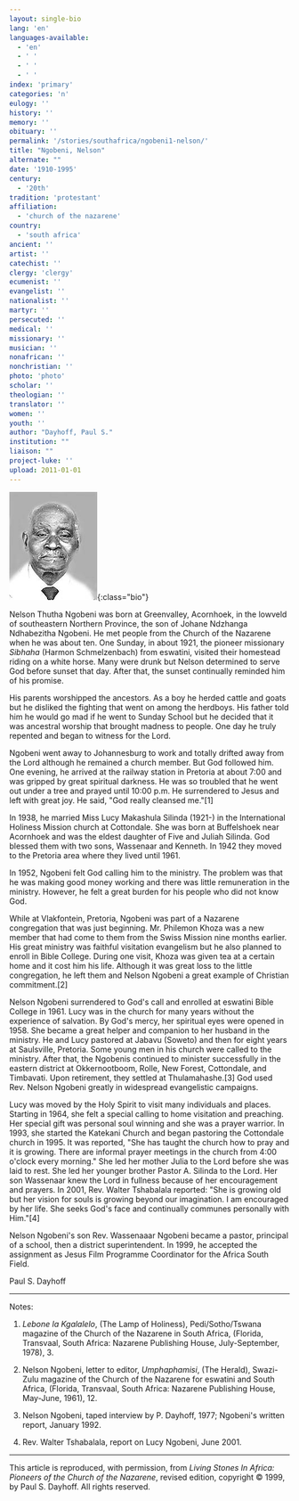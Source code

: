 ```yaml
---
layout: single-bio
lang: 'en'
languages-available:
  - 'en'
  - ' '
  - ' '
  - ' '
index: 'primary'
categories: 'n'
eulogy: ''
history: ''
memory: ''
obituary: ''
permalink: '/stories/southafrica/ngobeni1-nelson/'
title: "Ngobeni, Nelson"
alternate: ""
date: '1910-1995'
century:
  - '20th'
tradition: 'protestant'
affiliation:
  - 'church of the nazarene'
country:
  - 'south africa'
ancient: ''
artist: ''
catechist: ''
clergy: 'clergy'
ecumenist: ''
evangelist: ''
nationalist: ''
martyr: ''
persecuted: ''
medical: ''
missionary: ''
musician: ''
nonafrican: ''
nonchristian: ''
photo: 'photo'
scholar: ''
theologian: ''
translator: ''
women: ''
youth: ''
author: "Dayhoff, Paul S."
institution: ""
liaison: ""
project-luke: ''
upload: 2011-01-01
---
```


![Nelson Ngobeni](/images/bio-pics/southafrica/ngobeni1-nelson/ngobeni_nelson.jpg){:class="bio"}

Nelson Thutha Ngobeni was born at Greenvalley, Acornhoek, in the lowveld of southeastern  Northern Province, the son of Johane Ndzhanga Ndhabezitha Ngobeni.  He met people from the Church of the Nazarene when he was about ten.  One Sunday, in about 1921, the pioneer missionary *Sibhaha* (Harmon Schmelzenbach) from eswatini, visited their homestead riding on a white horse.  Many were drunk but Nelson determined to serve God before sunset that day.  After that, the sunset continually reminded him of his promise.

His parents worshipped the ancestors.  As a boy he herded cattle and goats but he disliked the fighting that went on among the herdboys.  His father told him he would go mad if he went to Sunday School but he decided that it was ancestral worship that brought madness to people.  One day he truly repented and began to witness for the Lord.

Ngobeni went away to Johannesburg to work and totally drifted away from the Lord although he remained a church member.  But God followed him.  One evening, he arrived at the railway station in Pretoria at about 7:00 and was gripped by great spiritual darkness.  He was so troubled that he went out under a tree and prayed until 10:00 p.m.  He surrendered to Jesus and left with great joy.  He said, "God really cleansed me."[1]

In 1938, he married Miss Lucy Makashula Silinda (1921-) in the International Holiness Mission church at Cottondale. She was  born at Buffelshoek near Acornhoek and was the eldest daughter of Five and Juliah Silinda.  God blessed them with two sons, Wassenaar and Kenneth.  In 1942 they moved to the Pretoria area where they lived until 1961.

In 1952, Ngobeni felt God calling him to the ministry.  The problem was that he was making good money working and there was little remuneration in the ministry.  However, he felt a great burden for his people who did not know God.

While at Vlakfontein, Pretoria, Ngobeni was part of a Nazarene congregation that was just beginning.  Mr. Philemon Khoza  was a new member that had come to them from the Swiss Mission nine months earlier.  His great ministry was faithful visitation evangelism but he also planned to enroll in Bible College.  During one visit, Khoza was given tea at a certain home and it cost him his life.  Although it was great loss to the little congregation, he left them and Nelson Ngobeni a great example of Christian commitment.[2]

Nelson Ngobeni surrendered to God's call and enrolled at eswatini Bible College in 1961. Lucy was in the church for many years without the experience of salvation.  By God's mercy, her spiritual eyes were opened in 1958.  She became a great helper and companion to her husband in the ministry. He and Lucy pastored at Jabavu (Soweto) and then for eight years at Saulsville, Pretoria. Some young men in his church were called to the ministry.  After that, the Ngobenis continued to minister successfully in the eastern district at Okkernootboom, Rolle, New Forest, Cottondale, and Timbavati.  Upon retirement, they settled at Thulamahashe.[3]  God used Rev. Nelson Ngobeni greatly in widespread evangelistic campaigns.

Lucy was moved by the Holy Spirit to visit many individuals and places. Starting in 1964, she felt a special calling to home visitation and preaching.  Her special gift was personal soul winning and she was a prayer warrior.  In 1993, she started the Katekani Church and began pastoring the Cottondale church in 1995.  It was  reported, "She has taught the church how to pray and it is growing.  There are informal prayer meetings in the church from 4:00 o'clock every morning."  She led her mother Julia to the Lord before she was laid to rest.  She led her younger brother Pastor A. Silinda to the Lord.  Her son Wassenaar knew the Lord in fullness because of her encouragement and prayers.  In 2001, Rev. Walter Tshabalala reported: "She is growing old but her vision for souls is growing beyond our imagination. I am encouraged by her life.  She seeks God's face and continually communes personally with Him."[4]

Nelson Ngobeni's son Rev. Wassenaaar Ngobeni became a pastor, principal of a school, then a district superintendent.  In 1999, he accepted the assignment  as Jesus Film Programme Coordinator for the Africa South Field.

Paul S. Dayhoff

---

Notes:

1. *Lebone la Kgalalelo*, (The Lamp of Holiness), Pedi/Sotho/Tswana magazine of the Church of the Nazarene in South Africa, (Florida, Transvaal, South Africa: Nazarene Publishing House, July-September, 1978), 3.

2. Nelson Ngobeni, letter to editor, *Umphaphamisi*, (The Herald), Swazi-Zulu magazine of the Church of the Nazarene for eswatini and South Africa, (Florida, Transvaal, South Africa: Nazarene Publishing House, May-June, 1961), 12.

3. Nelson Ngobeni, taped interview by P. Dayhoff, 1977;  Ngobeni's written report, January 1992.

4. Rev. Walter Tshabalala, report on Lucy Ngobeni, June 2001.

---

This article is reproduced, with permission, from *Living Stones In Africa: Pioneers of the Church of the Nazarene*, revised edition, copyright &copy; 1999, by Paul S. Dayhoff.  All rights reserved.
